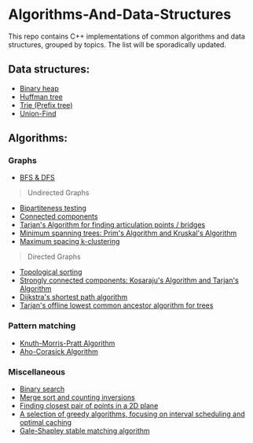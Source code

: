 # Algorithms-And-Data-Structures

This repo contains C++ implementations of common algorithms and data structures, grouped by topics. The list will be sporadically updated.

## Data structures:
- [Binary heap][binary_heap]
- [Huffman tree][Huffman_Tree]
- [Trie (Prefix tree)][trie]
- [Union-Find][union_find]

## Algorithms:
### Graphs
- [BFS & DFS][undirected_graph]

> Undirected Graphs
- [Bipartiteness testing][undirected_graph]
- [Connected components][undirected_graph]
- [Tarjan's Algorithm for finding articulation points / bridges][undirected_graph]
- [Minimum spanning trees: Prim's Algorithm and Kruskal's Algorithm][undirected_graph]
- [Maximum spacing k-clustering][undirected_graph]

> Directed Graphs
- [Topological sorting][directed_graph]
- [Strongly connected components: Kosaraju's Algorithm and Tarjan's Algorithm][directed_graph]
- [Dijkstra's shortest path algorithm][directed_graph]
- [Tarjan's offline lowest common ancestor algorithm for trees][directed_graph]

### Pattern matching
- [Knuth-Morris-Pratt Algorithm][KMP]
- [Aho-Corasick Algorithm][Aho-Corasick]

### Miscellaneous
- [Binary search][divide_and_conquer]
- [Merge sort and counting inversions][divide_and_conquer]
- [Finding closest pair of points in a 2D plane][divide_and_conquer]
- [A selection of greedy algorithms, focusing on interval scheduling and optimal caching][greedy]
- [Gale-Shapley stable matching algorithm][Gale-Shapley]

[Aho-Corasick]: /Aho-Corasick.cpp
[Gale-Shapley]: /Gale-Shapley.cpp
[Huffman_Tree]: /Huffman_Tree.cpp
[KMP]: /KMP.cpp
[binary_heap]: /binary_heap.cpp
[directed_graph]: /directed_graph.cpp
[divide_and_conquer]: /divide_and_conquer.cpp
[greedy]: /greedy.cpp
[trie]: /trie.cpp
[undirected_graph]: /undirected_graph.cpp
[union_find]: /union_find.cpp

